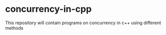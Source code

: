 # concurrency-in-cpp
This repository will contain programs on concurrency in c++ using different methods
